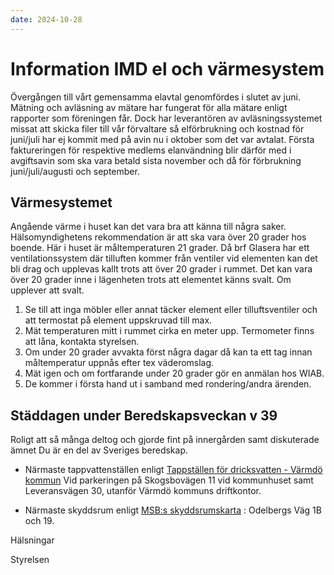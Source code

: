 ```yaml
---
date: 2024-10-28
---
```


# Information IMD el och värmesystem

Övergången till vårt gemensamma elavtal genomfördes i slutet av juni.
Mätning och avläsning av mätare har fungerat för alla mätare enligt rapporter som föreningen får.
Dock har leverantören av avläsningssystemet missat att skicka filer till vår förvaltare så elförbrukning
och kostnad för juni/juli har ej kommit med på avin nu i oktober som det var avtalat.
Första faktureringen för respektive medlems elanvändning blir därför med i avgiftsavin som ska
vara betald sista november och då för förbrukning juni/juli/augusti och september.

## Värmesystemet

Angående värme i huset kan det vara bra att känna till några saker.
Hälsomyndighetens rekommendation är att ska vara över 20 grader hos boende. Här i huset är
måltemperaturen 21 grader.
Då brf Glasera har ett ventilationssystem där tilluften kommer från ventiler vid elementen kan det bli
drag och upplevas kallt trots att över 20 grader i rummet. Det kan vara över 20 grader inne i
lägenheten trots att elementet känns svalt.
Om upplever att svalt.

1. Se till att inga möbler eller annat täcker element eller tilluftsventiler
och att termostat på element uppskruvad till max.
2. Mät temperaturen mitt i rummet cirka en meter upp. Termometer finns att låna, kontakta
styrelsen.
3. Om under 20 grader avvakta först några dagar då kan ta ett tag innan måltemperatur uppnås
efter tex väderomslag.
4. Mät igen och om fortfarande under 20 grader gör en anmälan hos WIAB.
5. De kommer i första hand ut i samband med rondering/andra ärenden.

## Städdagen under Beredskapsveckan v 39

Roligt att så många deltog och gjorde fint på innergården samt diskuterade
ämnet Du är en del av Sveriges beredskap.

* Närmaste tappvattenställen enligt [Tappställen för dricksvatten - Värmdö
  kommun](https://www.varmdo.se/byggabomiljo/vattenochavlopp/tappstallenfordricksvatten.4.5108a8bb16e40e092a33428c.html) Vid parkeringen på Skogsbovägen 11 vid kommunhuset samt
  Leveransvägen 30, utanför Värmdö kommuns driftkontor.

* Närmaste skyddsrum enligt [MSB:s skyddsrumskarta](https://msbgis.maps.arcgis.com/apps/instant/nearby/index.html?appid=8bfc89e7c6064bc181c6a1a6bbac2fa3&sliderDistance=1&find=Chamottev%25C3%25A4gen%252017%252C%2520134%252053%252C%2520Gustavsberg%252C%2520SWE) : Odelbergs Väg
  1B och 19.

Hälsningar

Styrelsen
